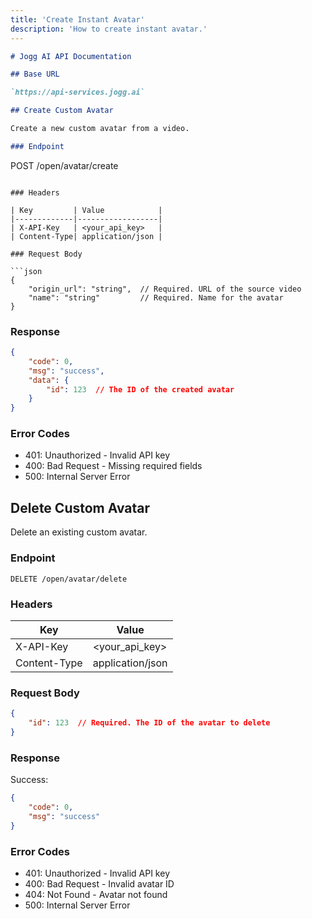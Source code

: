 ```yaml
---
title: 'Create Instant Avatar'
description: 'How to create instant avatar.'
---
```


```markdown
# Jogg AI API Documentation

## Base URL

`https://api-services.jogg.ai`

## Create Custom Avatar

Create a new custom avatar from a video.

### Endpoint

```
POST /open/avatar/create
```

### Headers

| Key         | Value            |
|-------------|------------------|
| X-API-Key   | <your_api_key>   |
| Content-Type| application/json |

### Request Body

```json
{
    "origin_url": "string",  // Required. URL of the source video
    "name": "string"         // Required. Name for the avatar
}
```

### Response

```json
{
    "code": 0,
    "msg": "success",
    "data": {
        "id": 123  // The ID of the created avatar
    }
}
```

### Error Codes

- 401: Unauthorized - Invalid API key
- 400: Bad Request - Missing required fields
- 500: Internal Server Error

## Delete Custom Avatar

Delete an existing custom avatar.

### Endpoint

```
DELETE /open/avatar/delete
```

### Headers

| Key         | Value            |
|-------------|------------------|
| X-API-Key   | <your_api_key>   |
| Content-Type| application/json |

### Request Body

```json
{
    "id": 123  // Required. The ID of the avatar to delete
}
```

### Response

Success:
```json
{
    "code": 0,
    "msg": "success"
}
```

### Error Codes

- 401: Unauthorized - Invalid API key
- 400: Bad Request - Invalid avatar ID
- 404: Not Found - Avatar not found
- 500: Internal Server Error
